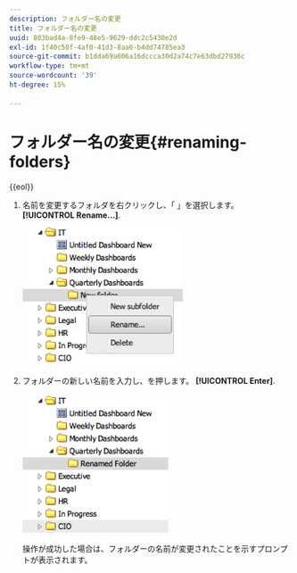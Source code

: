 ```yaml
---
description: フォルダー名の変更
title: フォルダー名の変更
uuid: 803bad4a-8fe9-48e5-9629-ddc2c5430e2d
exl-id: 1f40c50f-4af0-41d3-8aa6-b4dd74785ea3
source-git-commit: b1dda69a606a16dccca30d2a74c7e63dbd27936c
workflow-type: tm+mt
source-wordcount: '39'
ht-degree: 15%

---
```


# フォルダー名の変更{#renaming-folders}

{{eol}}

1. 名前を変更するフォルダを右クリックし、「 」を選択します。 **[!UICONTROL Rename…]**.

   ![](assets/rename.png)

1. フォルダーの新しい名前を入力し、を押します。 **[!UICONTROL Enter]**.

   ![](assets/renamed_folder.png)

   操作が成功した場合は、フォルダーの名前が変更されたことを示すプロンプトが表示されます。
